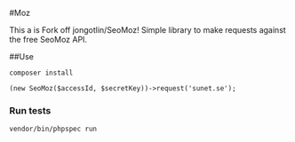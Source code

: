 #Moz


This a is Fork off jongotlin/SeoMoz! Simple library to make requests against the free SeoMoz API.

##Use
  
```
composer install
  
(new SeoMoz($accessId, $secretKey))->request('sunet.se');
```
### Run tests

```  
vendor/bin/phpspec run
```
